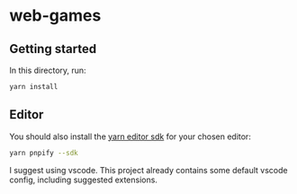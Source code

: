 # web-games

## Getting started

In this directory, run:

```sh
yarn install
```

## Editor

You should also install the [yarn editor sdk](https://yarnpkg.com/getting-started/editor-sdks) for your chosen editor:

```sh
yarn pnpify --sdk
```

I suggest using vscode. This project already contains some default vscode config, including suggested extensions.

